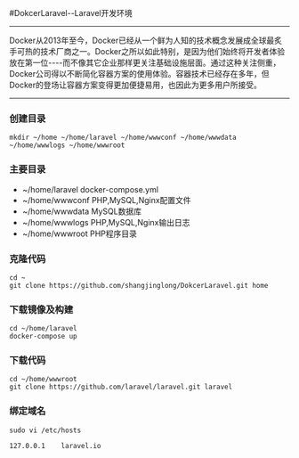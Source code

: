 #DokcerLaravel--Laravel开发环境


___

Docker从2013年至今，Docker已经从一个鲜为人知的技术概念发展成全球最炙手可热的技术厂商之一。Docker之所以如此特别，是因为他们始终将开发者体验放在第一位----而不像其它企业那样更关注基础设施层面。通过这种关注侧重，Docker公司得以不断简化容器方案的使用体验。容器技术已经存在多年，但Docker的登场让容器方案变得更加便捷易用，也因此为更多用户所接受。
___

### 创建目录

```
mkdir ~/home ~/home/laravel ~/home/wwwconf ~/home/wwwdata ~/home/wwwlogs ~/home/wwwroot
```

### 主要目录

- ~/home/laravel docker-compose.yml
- ~/home/wwwconf PHP,MySQL,Nginx配置文件
- ~/home/wwwdata MySQL数据库
- ~/home/wwwlogs PHP,MySQL,Nginx输出日志
- ~/home/wwwroot PHP程序目录

### 克隆代码

```
cd ~
git clone https://github.com/shangjinglong/DokcerLaravel.git home
```

### 下载镜像及构建

```
cd ~/home/laravel
docker-compose up
```

### 下载代码

```
cd ~/home/wwwroot
git clone https://github.com/laravel/laravel.git laravel
```

### 绑定域名

```
sudo vi /etc/hosts

127.0.0.1    laravel.io
```
